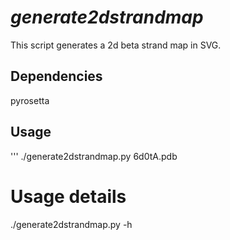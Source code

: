 # *generate2dstrandmap*
This script generates a 2d beta strand map in SVG.

## Dependencies

pyrosetta

## Usage

'''
./generate2dstrandmap.py 6d0tA.pdb

# Usage details
./generate2dstrandmap.py -h
